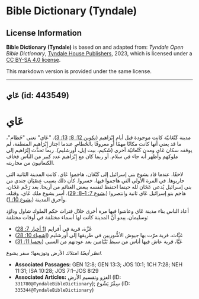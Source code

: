 # Bible Dictionary (Tyndale)

## License Information

**Bible Dictionary (Tyndale)** is based on and adapted from: _Tyndale Open Bible Dictionary_, [Tyndale House Publishers](https://tyndaleopenresources.com/), 2023, which is licensed under a [CC BY-SA 4.0 license](https://creativecommons.org/licenses/by-sa/4.0/legalcode.en).

This markdown version is provided under the same license.



--------------------------------

## عَاي (id: 443549)

عَاي
====

مدينة كَنْعَانيّة كانت موجودة قبل أيام إِبْرَاهيم ([تكوين 12: 8؛](https://ref.ly/Gen12:8) [13: 3](https://ref.ly/Gen13:3)). "عَاي" تعني "حُطام"، ما قد يعني أنها كانت مكانًا مهمًا أو معروفًا بالحُطام. عندما اجتاز إِبْرَاهيم المنطقة، لم يوقفه سكان عَاي ومدن كَنْعانيّة أخرى (شَكيم، بيت إيل، أُورشليم). ربما تحدَّث إِبْرَاهيم إلى ملوكهم وأظهر أنه جاء في سلام. أو ربما كان مع إِبْرَاهيم عدد كبير من الناس فخاف الكنعانيون من محاربته.

لاحقًا، عندما قاد يشوع بني إسرائيل إلى كَنْعَان، هاجموا عَاي. كانت المدينة الثانية التي حاربوها. في المرة الأولى التي هاجموا فيها، خسروا. كان ذلك بسبب عِصْيَان جندي من بني إسرائيل يُدعى عَخَان لله حينما احتفظ لنفسه ببعض الغنائم من أريحا. بعد رَجْم عَخَان، هاجم بنو إسرائيل عَاي ثانية وانتصروا ([يشوع 7: 1–8: 29](https://ref.ly/Josh7:1-Josh8:29)). أسر يشوع ملك عَاي، وقتله، وأحرق المدينة ([يشوع 10: 1](https://ref.ly/Josh10:1)).

أعاد الناس بناء مدينة عَاي وعاشوا فيها مرة أخرى خلال فترات حكم الملوك شاول وداوُد وسليمان. يبدو أنَّ المدينة كانت لها أسماء مختلفة في أوقات مختلفة:

* غَزَّة، قرية في أَفرايم ([1 أخبار 7: 28](https://ref.ly/1Chr7:28))
* عَيَّاث، قرية مرّت بها جيوش الأشُّوريين في طريقها إلى أُورشليم ([إشعياء 10: 28](https://ref.ly/Isa10:28))
* عَيَّا، قرية عاش فيها أناس من سبط بَنْيَامين بعد عودتهم من السبي ([نحميا 11: 31](https://ref.ly/Neh11:31))

*انظر أيضًا* امتلاك الأرض وتوزيعها؛ سفر يشوع.

* **Associated Passages:** GEN 12:8; GEN 13:3; JOS 10:1; 1CH 7:28; NEH 11:31; ISA 10:28; JOS 7:1–JOS 8:29
* **Associated Articles:** الغزو وتقسيم الأرض (ID: `331780@TyndaleBibleDictionary`); سِفْرُ يَشُوع (ID: `335344@TyndaleBibleDictionary`)

